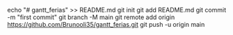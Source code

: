 echo "# gantt_ferias" >> README.md
git init
git add README.md
git commit -m "first commit"
git branch -M main
git remote add origin https://github.com/Brunooli35/gantt_ferias.git
git push -u origin main
